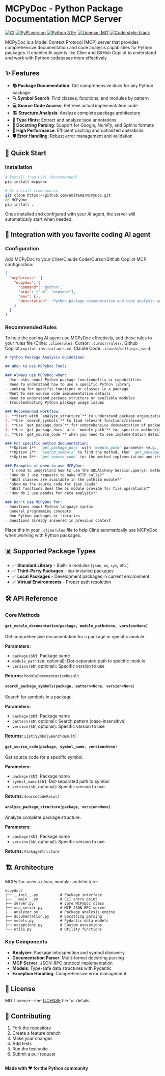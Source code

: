 # MCPyDoc - Python Package Documentation MCP Server

[![CI](https://github.com/amit608/MCPyDoc/workflows/CI/badge.svg)](https://github.com/amit608/MCPyDoc/actions/workflows/ci.yml)
[![PyPI version](https://badge.fury.io/py/mcpydoc.svg)](https://badge.fury.io/py/mcpydoc)
[![Python 3.9+](https://img.shields.io/badge/python-3.9+-blue.svg)](https://www.python.org/downloads/)
[![License: MIT](https://img.shields.io/badge/License-MIT-yellow.svg)](https://opensource.org/licenses/MIT)
[![Code style: black](https://img.shields.io/badge/code%20style-black-000000.svg)](https://github.com/psf/black)

MCPyDoc is a Model Context Protocol (MCP) server that provides comprehensive documentation and code analysis capabilities for Python packages. It enables AI agents like Cline and GitHub Copilot to understand and work with Python codebases more effectively.

## ✨ Features

- **📚 Package Documentation**: Get comprehensive docs for any Python package
- **🔍 Symbol Search**: Find classes, functions, and modules by pattern
- **💻 Source Code Access**: Retrieve actual implementation code
- **🏗️ Structure Analysis**: Analyze complete package architecture
- **🔧 Type Hints**: Extract and analyze type annotations
- **📖 Docstring Parsing**: Support for Google, NumPy, and Sphinx formats
- **🏃 High Performance**: Efficient caching and optimized operations
- **🛡️ Error Handling**: Robust error management and validation

## 🚀 Quick Start

### Installation

```bash
# Install from PyPI (Recommended)
pip install mcpydoc

# Or install from source
git clone https://github.com/amit608/MCPyDoc.git
cd MCPyDoc
pip install .
```

Once installed and configured with your AI agent, the server will automatically start when needed.

## 🔌 Integration with you favorite coding AI agent

### Configuration

Add MCPyDoc to your Cline/Claude Code/Cursor/Github Copilot MCP configuration:

```json
{
  "mcpServers": {
    "mcpydoc": {
      "command": "python",
      "args": ["-m", "mcpydoc"],
      "env": {},
      "description": "Python package documentation and code analysis server"
    }
  }
}
```

### Recommended Rules

To help the coding AI agent use MCPyDoc effectively, add these rules to your rules file (Cline: `.clinerules`, Cursor: `.cursor/rules/`, Github Copilot:`copilot-instructions.md`, Claude Code: `.claude/settings.json`):

```markdown
# Python Package Analysis Guidelines

## When to Use MCPyDoc Tools

### Always use MCPyDoc when:
- User asks about Python package functionality or capabilities
- Need to understand how to use a specific Python library
- Looking for specific functions or classes in a package
- Want to see source code implementation details
- Need to understand package structure or available modules
- Troubleshooting Python package usage issues

### Recommended workflow:
1. **Start with `analyze_structure`** to understand package organization
2. **Use `search_symbols`** to find relevant functions/classes
3. **Use `get_package_docs`** for comprehensive documentation of packages/modules
4. **Use `get_package_docs` with `module_path`** for specific method/class documentation
5. **Use `get_source_code`** when you need to see implementation details

### For specific method documentation:
- **Option 1**: `get_package_docs` with `module_path` parameter (e.g., `package="requests", module_path="Session.get"`)
- **Option 2**: `search_symbols` to find the method, then `get_package_docs` for details
- **Option 3**: `get_source_code` for the method implementation and its docstring

### Examples of when to use MCPyDoc:
- "I need to understand how to use the SQLAlchemy Session.query() method - show me its documentation and parameters"
- "How do I use requests to make HTTP calls?"
- "What classes are available in the pathlib module?"
- "Show me the source code for json.loads"
- "What functions does the os module provide for file operations?"
- "How do I use pandas for data analysis?"

### Don't use MCPyDoc for:
- Questions about Python language syntax
- General programming concepts
- Non-Python packages or libraries
- Questions already answered in previous context
```

Place this in your `.clinerules` file to help Cline automatically use MCPyDoc when working with Python packages.

## 📊 Supported Package Types

- ✅ **Standard Library** - Built-in modules (`json`, `os`, `sys`, etc.)
- ✅ **Third-Party Packages** - pip-installed packages
- ✅ **Local Packages** - Development packages in current environment
- ✅ **Virtual Environments** - Proper path resolution

## 🛠️ API Reference

### Core Methods

#### `get_module_documentation(package, module_path=None, version=None)`
Get comprehensive documentation for a package or specific module.

**Parameters:**
- `package` (str): Package name
- `module_path` (str, optional): Dot-separated path to specific module
- `version` (str, optional): Specific version to use

**Returns:** `ModuleDocumentationResult`

#### `search_package_symbols(package, pattern=None, version=None)`
Search for symbols in a package.

**Parameters:**
- `package` (str): Package name
- `pattern` (str, optional): Search pattern (case-insensitive)
- `version` (str, optional): Specific version to use

**Returns:** `List[SymbolSearchResult]`

#### `get_source_code(package, symbol_name, version=None)`
Get source code for a specific symbol.

**Parameters:**
- `package` (str): Package name
- `symbol_name` (str): Dot-separated path to symbol
- `version` (str, optional): Specific version to use

**Returns:** `SourceCodeResult`

#### `analyze_package_structure(package, version=None)`
Analyze complete package structure.

**Parameters:**
- `package` (str): Package name
- `version` (str, optional): Specific version to use

**Returns:** `PackageStructure`

## 🏗️ Architecture

MCPyDoc uses a clean, modular architecture:

```
mcpydoc/
├── __init__.py          # Package interface
├── __main__.py          # CLI entry point
├── server.py            # Core MCPyDoc class
├── mcp_server.py        # MCP JSON-RPC server
├── analyzer.py          # Package analysis engine
├── documentation.py     # Docstring parsing
├── models.py            # Pydantic data models
├── exceptions.py        # Custom exceptions
└── utils.py             # Utility functions
```

### Key Components

- **Analyzer**: Package introspection and symbol discovery
- **Documentation Parser**: Multi-format docstring parsing
- **MCP Server**: JSON-RPC protocol implementation
- **Models**: Type-safe data structures with Pydantic
- **Exception Handling**: Comprehensive error management

## 📝 License

MIT License - see [LICENSE](LICENSE) file for details.

## 🤝 Contributing

1. Fork the repository
2. Create a feature branch
3. Make your changes
4. Add tests
5. Run the test suite
6. Submit a pull request

---

**Made with ❤️ for the Python community**
